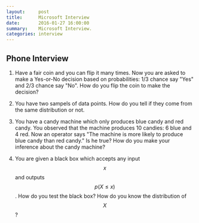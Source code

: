 ```yaml
---
layout:     post
title:      Microsoft Interview 
date:       2016-01-27 16:00:00
summary:    Microsoft Interview.
categories: interview 
---
```



## Phone Interview

1. Have a fair coin and you can flip it many times. Now you are asked to make a Yes-or-No decision based on probabilities: 1/3 chance say "Yes" and 2/3 chance say "No". How do you flip the coin to make the decision?

2. You have two sampels of data points. How do you tell if they come from the same distribution or not.

3. You have a candy machine which only produces blue candy and red candy. You observed that the machine produces 10 candies: 6 blue and 4 red. Now an operator says "The machine is more likely to produce blue candy than red candy." Is he true? How do you make your inference about the candy machine?

4. You are given a black box which accepts any input $$x$$ and outputs $$p(X \leq x)$$. How do you test the black box? How do you know the distribution of $$X$$?


